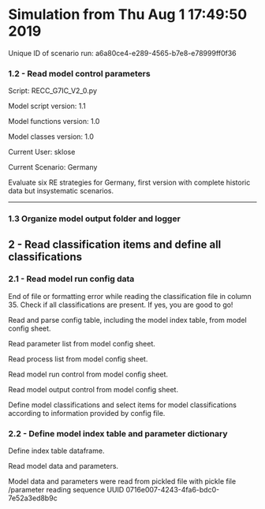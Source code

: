 # Simulation from Thu Aug  1 17:49:50 2019

Unique ID of scenario run: a6a80ce4-e289-4565-b7e8-e78999ff0f36

### 1.2 - Read model control parameters

Script: RECC_G7IC_V2_0.py

Model script version: 1.1

Model functions version: 1.0

Model classes version: 1.0

Current User: sklose

Current Scenario: Germany

Evaluate six RE strategies for Germany, first version with complete historic data but insystematic scenarios.

----


### 1.3 Organize model output folder and logger

## 2 - Read classification items and define all classifications

### 2.1 - Read model run config data

End of file or formatting error while reading the classification file in column 35. Check if all classifications are present. If yes, you are good to go!

Read and parse config table, including the model index table, from model config sheet.

Read parameter list from model config sheet.

Read process list from model config sheet.

Read model run control from model config sheet.

Read model output control from model config sheet.

Define model classifications and select items for model classifications according to information provided by config file.

### 2.2 - Define model index table and parameter dictionary

Define index table dataframe.

Read model data and parameters.

Model data and parameters were read from pickled file with pickle file /parameter reading sequence UUID 0716e007-4243-4fa6-bdc0-7e52a3ed8b9c

